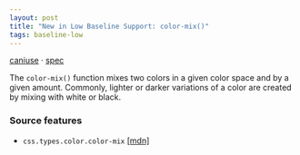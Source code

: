 ```yaml
---
layout: post
title: "New in Low Baseline Support: color-mix()"
tags: baseline-low
---
```


[caniuse](https://caniuse.com/?search=color-mix) · [spec](https://drafts.csswg.org/css-color-5/#color-mix)

The `color-mix()` function mixes two colors in a given color space and by a given amount. Commonly, lighter or darker variations of a color are created by mixing with white or black.

### Source features

- ``css.types.color.color-mix`` [[mdn]](https://https://developer.mozilla.org/en-US/search?q=css.types.color.color-mix)
